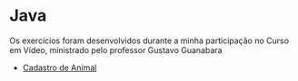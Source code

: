 <h1>Java</h1>


<p>Os exercícios foram desenvolvidos durante a minha participação no Curso em Vídeo, ministrado pelo professor Gustavo Guanabara</p>

* [Cadastro de Animal](Orientação-a-Objetos-(POO)/Cadastro-de-Animais/src/Cadastro)

 
